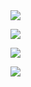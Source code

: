 <img src="https://readme-typing-svg.herokuapp.com/?lines=你好！欢迎光临我的GitHub主页&font=Roboto" />


<p>
<a href="https://www.sysu.edu.cn/"><img src="https://img.shields.io/static/v1?label=School&message=SYSU&color=green"/></a>
</p>
 <p>
<img src="https://img.shields.io/static/v1?label=Field of study&message=Artificial Intelligence%2BMarine Science&color=blue"/>
</p>
<img src="https://readme-typing-svg.herokuapp.com/?lines=Sun+Yat-sen+University+-+BSc+in+Artificial+Intelligence+-+MSc+in+Marine+Science&font=Roboto&center=true&width=700&height=50&color=00F7FF&vCenter=true&speed=500" />




